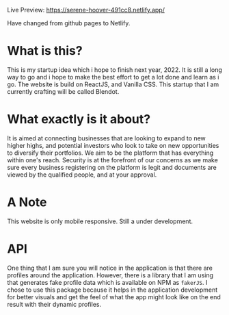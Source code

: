 Live Preview: https://serene-hoover-491cc8.netlify.app/  

Have changed from github pages to Netlify.

# What is this?
This is my startup idea which i hope to finish next year, 2022. It is still a long way to go and i hope to make the best effort to get a lot done and learn as i go. The website is build on ReactJS, and Vanilla CSS. This startup that I am currently crafting will be called Blendot.

# What exactly is it about?
It is aimed at connecting businesses that are looking to expand to new higher highs, and potential investors who look to take on new opportunities to diversify their portfolios. We aim to be the platform that has everything within one's reach. Security is at the forefront of our concerns as we make sure every business registering on the platform is legit and documents are viewed by the qualified people, and at your approval.

# A Note
This website is only mobile responsive. Still a under development.

# API
One thing that I am sure you will notice in the application is that there are profiles around the application. However, there is a library that I am using that generates fake profile data which is available on NPM as `fakerJS`. I chose to use this package because it helps in the application development for better visuals and get the feel of what the app might look like on the end result with their dynamic profiles.
